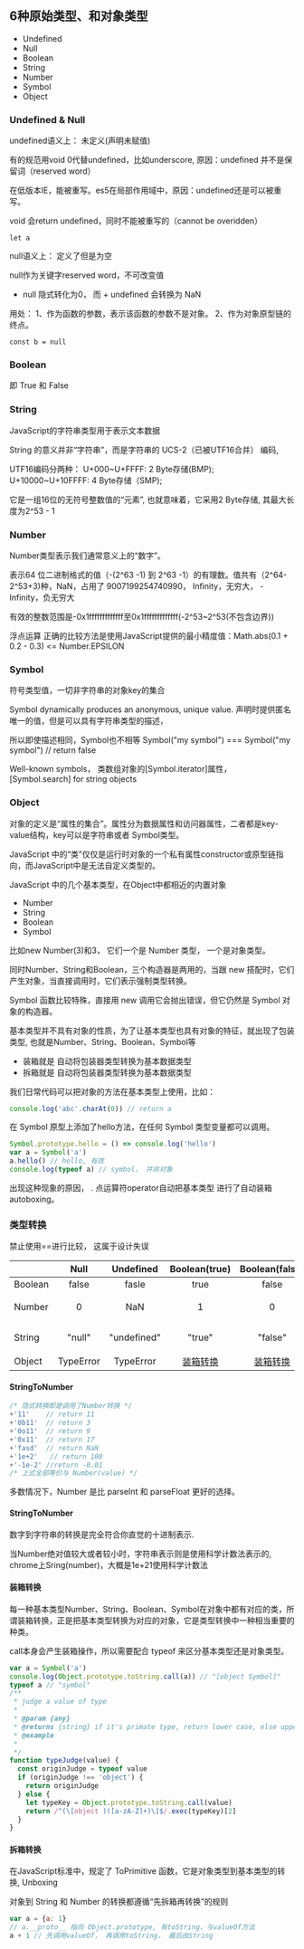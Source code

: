 ## 6种原始类型、和对象类型

  - Undefined
  - Null
  - Boolean
  - String
  - Number
  - Symbol
  - Object

### Undefined & Null

undefined语义上： 未定义(声明未赋值)

有的规范用void 0代替undefined，比如underscore, 原因：undefined 并不是保留词（reserved word）

在低版本IE，能被重写。es5在局部作用域中，原因：undefined还是可以被重写。

void 会return undefined，同时不能被重写的（cannot be overidden）

```
let a
```

null语义上： 定义了但是为空

null作为关键字reserved word，不可改变值

+ null 隐式转化为0， 而 + undefined 会转换为 NaN

用处： 1、作为函数的参数，表示该函数的参数不是对象。 2、作为对象原型链的终点。

```
const b = null
```

### Boolean

即 True 和 False

### String

JavaScript的字符串类型用于表示文本数据

String 的意义并非“字符串”，而是字符串的 UCS-2（已被UTF16合并） 编码,

UTF16编码分两种： U+000~U+FFFF: 2 Byte存储(BMP);  U+10000~U+10FFFF: 4 Byte存储（SMP);

它是一组16位的无符号整数值的“元素”, 也就意味着，它采用2 Byte存储, 其最大长度为2^53 - 1

### Number

Number类型表示我们通常意义上的“数字”。

表示64 位二进制格式的值（-(2^63 -1) 到 2^63 -1）的有理数。值共有（2^64-2^53+3)种，NaN，占用了 9007199254740990， Infinity，无穷大， -Infinity，负无穷大

有效的整数范围是-0x1fffffffffffff至0x1fffffffffffff(-2^53~2^53(不包含边界))

浮点运算 正确的比较方法是使用JavaScript提供的最小精度值：Math.abs(0.1 + 0.2 - 0.3) <= Number.EPSILON

### Symbol

符号类型值，一切非字符串的对象key的集合

Symbol  dynamically produces an anonymous, unique value. 声明时提供匿名唯一的值，但是可以具有字符串类型的描述，

所以即使描述相同，Symbol也不相等 Symbol("my symbol") === Symbol("my symbol") // return false

Well-known symbols， 类数组对象的[Symbol.iterator]属性， [Symbol.search] for string objects

### Object

对象的定义是“属性的集合”。属性分为数据属性和访问器属性，二者都是key-value结构，key可以是字符串或者 Symbol类型。

JavaScript 中的“类”仅仅是运行时对象的一个私有属性constructor或原型链指向，而JavaScript中是无法自定义类型的。

JavaScript 中的几个基本类型，在Object中都相近的内置对象

  - Number
  - String
  - Boolean
  - Symbol

比如new Number(3)和3， 它们一个是 Number 类型， 一个是对象类型。

同时Number、String和Boolean，三个构造器是两用的，当跟 new 搭配时，它们产生对象，当直接调用时，它们表示强制类型转换。

Symbol 函数比较特殊，直接用 new 调用它会抛出错误，但它仍然是 Symbol 对象的构造器。

基本类型并不具有对象的性质，为了让基本类型也具有对象的特征，就出现了包装类型, 也就是Number、String、Boolean、Symbol等

 - 装箱就是  自动将包装器类型转换为基本数据类型
 - 拆箱就是  自动将包装器类型转换为基本数据类型

我们日常代码可以把对象的方法在基本类型上使用，比如：

``` javascript
console.log('abc'.charAt(0)) // return a
```

在 Symbol 原型上添加了hello方法，在任何 Symbol 类型变量都可以调用。

``` javascript
Symbol.prototype.hello = () => console.log('hello')
var a = Symbol('a')
a.hello() // hello, 有效
console.log(typeof a) // symbol， 并非对象
```

出现这种现象的原因， . 点运算符operator自动把基本类型 进行了自动装箱autoboxing。

### 类型转换

禁止使用==进行比较， 这属于设计失误

|  | Null | Undefined | Boolean(true) | Boolean(false) | Number | String | Symbol | Object |
| ------ | :------: | :------: | :------: | :------: | :------: | :------: | :------: | :------: |
| Boolean | false | fasle | true | false | 0/NaN: false | "": false | true | true|
| Number | 0 | NaN | 1 | 0 | - | [StringToNumber](#StringToNumber) | TypeError | [拆箱转换](#拆箱转换)
| String | "null" | "undefined" | "true" | "false" | [NumbertoString](#NumbertoString) | - | TypeError | [拆箱转换](#拆箱转换)
| Object | TypeError | TypeError | [装箱转换](#装箱转换) | [装箱转换](#装箱转换) | [装箱转换](#装箱转换) | [装箱转换](#装箱转换) | [装箱转换](#装箱转换) | -

#### StringToNumber
``` javascript
/* 隐式转换即是调用了Number转换 */
+'11'    // return 11
+'0b11'  // return 3
+'0o11'  // return 9
+'0x11'  // return 17 
+'fasd'  // return NaN
+'1e+2'   // return 100
+'-1e-2' //return -0.01
/* 上式全部等价与 Number(value) */
```
多数情况下，Number 是比 parseInt 和 parseFloat 更好的选择。

#### StringToNumber

数字到字符串的转换是完全符合你直觉的十进制表示.

当Number绝对值较大或者较小时，字符串表示则是使用科学计数法表示的, chrome上Sring(number)，大概是1e+21使用科学计数法

#### 装箱转换

每一种基本类型Number、String、Boolean、Symbol在对象中都有对应的类，所谓装箱转换，正是把基本类型转换为对应的对象，它是类型转换中一种相当重要的种类。

call本身会产生装箱操作，所以需要配合 typeof 来区分基本类型还是对象类型。
``` javascript
var a = Symbol('a')
console.log(Object.prototype.toString.call(a)) // "[object Symbol]"
typeof a // "symbol"
/**
 * judge a value of type
 * 
 * @param {any}
 * @returns {string} if it's primate type, return lower case, else upper case
 * @example
 *
 */
function typeJudge(value) {
  const originJudge = typeof value
  if (originJudge !== 'object') {
    return originJudge
  } else {
    let typeKey = Object.prototype.toString.call(value)
    return /^(\[object )([a-zA-Z]+)\]$/.exec(typeKey)[2]
  }
}
```

#### 拆箱转换

在JavaScript标准中，规定了 ToPrimitive 函数，它是对象类型到基本类型的转换, Unboxing

对象到 String 和 Number 的转换都遵循“先拆箱再转换”的规则

``` javascript
var a = {a: 1}
// a.__proto__ 指向 Object.prototype, 有toString，与valueOf方法
a + 1 // 先调用valueOf， 再调用toString， 最后由String
```
